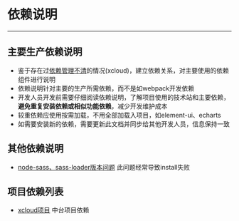 # 依赖说明

---

## 主要生产依赖说明
- 鉴于存在过[依赖管理不清](https://shimo.im/docs/loqeWZWK6YSeJlAn)的情况(xcloud)，建立依赖关系，对主要使用的依赖组件进行说明
- 依赖说明针对主要的生产所需依赖，而不是如webpack开发依赖
- 开发人员开发前需要仔细阅读依赖说明，了解项目使用的技术站和主要依赖，**避免重复安装依赖或相似功能依赖**，减少开发维护成本
- 较重依赖应使用按需加载，不用全部加载入项目，如element-ui、echarts
- 如需要安装新的依赖，需要更新此文档并同步给其他开发人员，信息保持一致

## 其他依赖说明
- [node-sass、sass-loader版本问题](https://zhuanlan.zhihu.com/p/479888799) 此问题经常导致install失败

## 项目依赖列表

- [xcloud项目](/xcloud/xcloud依赖说明.html) 中台项目依赖

